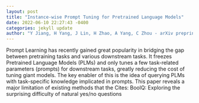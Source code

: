 ```yaml
--- 
layout: post 
title: "Instance-wise Prompt Tuning for Pretrained Language Models" 
date: 2022-06-10 22:27:43 -0400 
categories: jekyll update 
author: "Y Jiang, H Yang, J Lin, H Zhao, A Yang, C Zhou - arXiv preprint arXiv , 2022" 
--- 
```

Prompt Learning has recently gained great popularity in bridging the gap between pretraining tasks and various downstream tasks. It freezes Pretrained Language Models (PLMs) and only tunes a few task-related parameters (prompts) for downstream tasks, greatly reducing the cost of tuning giant models. The key enabler of this is the idea of querying PLMs with task-specific knowledge implicated in prompts. This paper reveals a major limitation of existing methods that the Cites: BoolQ: Exploring the surprising difficulty of natural yes/no questions